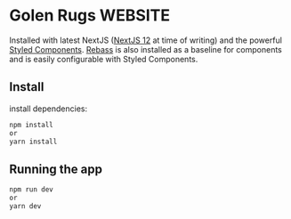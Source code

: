 # Golen Rugs WEBSITE

Installed with latest NextJS ([NextJS 12](https://nextjs.org/blog/next-12) at time of writing) and the powerful [Styled Components](https://styled-components.com/). [Rebass](https://rebassjs.org/) is also installed as a baseline for components and is easily configurable with Styled Components.

## Install

install dependencies:
```bash
npm install
or
yarn install
```

## Running the app
```bash
npm run dev
or
yarn dev
```
